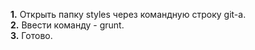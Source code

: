 <b>1.</b> Открыть папку styles через командную строку git-a.<br>
<b>2.</b> Ввести команду - grunt. <br>
<b>3.</b> Готово.
